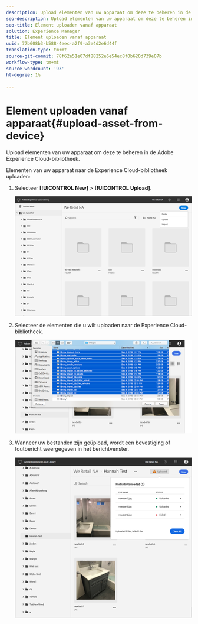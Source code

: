 ```yaml
---
description: Upload elementen van uw apparaat om deze te beheren in de Adobe Experience Cloud-bibliotheek.
seo-description: Upload elementen van uw apparaat om deze te beheren in de Adobe Experience Cloud-bibliotheek.
seo-title: Element uploaden vanaf apparaat
solution: Experience Manager
title: Element uploaden vanaf apparaat
uuid: 77b608b3-b588-4eec-a2f9-a3e4d2e6d44f
translation-type: tm+mt
source-git-commit: 78f62e51e07df88252e6e54ec8f0b620d739e07b
workflow-type: tm+mt
source-wordcount: '93'
ht-degree: 1%

---
```



# Element uploaden vanaf apparaat{#upload-asset-from-device}

Upload elementen van uw apparaat om deze te beheren in de Adobe Experience Cloud-bibliotheek.

Elementen van uw apparaat naar de Experience Cloud-bibliotheek uploaden:

1. Selecteer **[!UICONTROL New]** > **[!UICONTROL Upload]**.

   ![](assets/library_new_folder_upload.png)

1. Selecteer de elementen die u wilt uploaden naar de Experience Cloud-bibliotheek.

   ![](assets/library_upload_assets_device.png)

1. Wanneer uw bestanden zijn geüpload, wordt een bevestiging of foutbericht weergegeven in het berichtvenster.

   ![](assets/library_error_confirm_messages.png)

